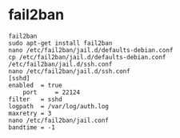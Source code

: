 # fail2ban

	fail2ban
 	sudo apt-get install fail2ban                                                                                      
	nano /etc/fail2ban/jail.d/defaults-debian.conf                                                                     
 	cp /etc/fail2ban/jail.d/defaults-debian.conf /etc/fail2ban/jail.d/ssh.conf                                         
 	nano /etc/fail2ban/jail.d/ssh.conf 
	[sshd]                                                                                                                  
	enabled  = true                                                                                             
        port     = 22124                                                                                                        
	filter   = sshd                                                                                                      
   	logpath  = /var/log/auth.log                                                                  
 	maxretry = 3                                                                                  
 	nano /etc/fail2ban/jail.conf 
	bandtime = -1
